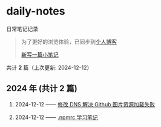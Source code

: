 # daily-notes

日常笔记记录

> 为了更好的浏览体验，已同步到[个人博客](https://wild2life.github.io/blog/daily-notes/)
>
> [新写一篇小笔记](https://github.com/wild2life/daily-notes/issues/new)

共计 **2** 篇（上次更新: 2024-12-12）

## 2024 年 (共计 2 篇)

1. 2024-12-12 —— [修改 DNS 解决 Github 图片资源加载失败](https://github.com/wild2life/daily-notes/issues/2)

2. 2024-12-12 —— [.npmrc 学习笔记](https://github.com/wild2life/daily-notes/issues/1)
